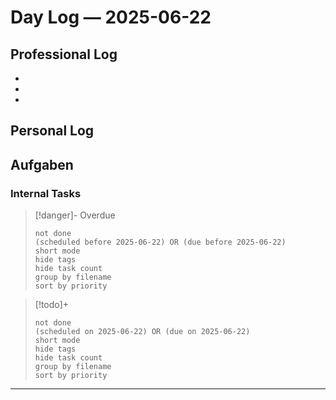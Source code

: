 
# Day Log — 2025-06-22

## Professional Log
-
-
-
## Personal Log

## Aufgaben

### Internal Tasks

> [!danger]- Overdue
>```tasks
>not done
>(scheduled before 2025-06-22) OR (due before 2025-06-22)
>short mode
>hide tags
>hide task count
>group by filename
>sort by priority
>```

> [!todo]+
>```tasks
>not done
>(scheduled on 2025-06-22) OR (due on 2025-06-22)
>short mode
>hide tags
>hide task count
>group by filename
>sort by priority
>```

---
